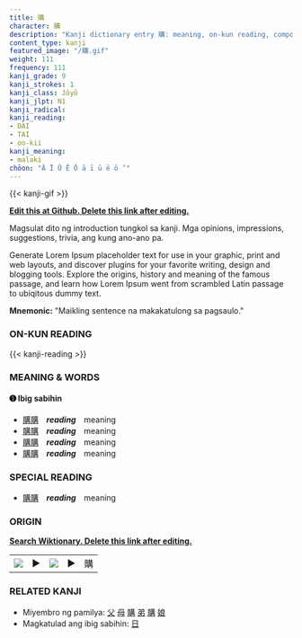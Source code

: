 ```yaml
---
title: 購
character: 購
description: "Kanji dictionary entry 購: meaning, on-kun reading, compounds, origin, related kanji"
content_type: kanji
featured_image: "/購.gif"
weight: 111
frequency: 111
kanji_grade: 9
kanji_strokes: 1
kanji_class: Jōyō
kanji_jlpt: N1
kanji_radical: 
kanji_reading: 
- DAI
- TAI
- oo-kii
kanji_meaning:
- malaki
chōon: "Ā Ī Ū Ē Ō ā ī ū ē ō ’"
---
```

[//]: # (Don't edit the line below. Kanji animated GIF code is automatically generated.)
{{< kanji-gif >}}

[//]: # (Edit below this line.)

**[Edit this at Github. Delete this link after editing.](https://github.com/tim0g/tim/tree/main/content/kanji/購/index.md)**

Magsulat dito ng introduction tungkol sa kanji. Mga opinions, impressions, suggestions, trivia, ang kung ano-ano pa.

Generate Lorem Ipsum placeholder text for use in your graphic, print and web layouts, and discover plugins for your favorite writing, design and blogging tools. Explore the origins, history and meaning of the famous passage, and learn how Lorem Ipsum went from scrambled Latin passage to ubiqitous dummy text.
 
**Mnemonic:** "Maikling sentence na makakatulong sa pagsaulo."

### ON-KUN READING

[//]: # (Don't edit the line below. ON-KUN READING code is automatically generated.)
{{< kanji-reading >}}

### MEANING & WORDS

#### ➊ **Ibig sabihin**
  - [購](../購)[購](../購)　***reading***　meaning
  - [購](../購)[購](../購)　***reading***　meaning
  - [購](../購)[購](../購)　***reading***　meaning
  - [購](../購)[購](../購)　***reading***　meaning

### SPECIAL READING
  - [購](../購)[購](../購)　***reading***　meaning

### ORIGIN

**[Search Wiktionary. Delete this link after editing.](https://wiktionary.org/wiki/購)**
<table class="kanji-table"><tr><td>
<img src="60px-購-bronze.svg.png">
</td><td>▶</td><td>
<img src="60px-購-oracle.svg.png">
</td><td>▶</td>
<td class="kanji-origin">購</td>
</tr></table>

### RELATED KANJI
- Miyembro ng pamilya: [父](../父) [母](../母) [購](../購) [弟](../弟) [購](../購) [娘](../娘)
- Magkatulad ang ibig sabihin: [日](../日)
